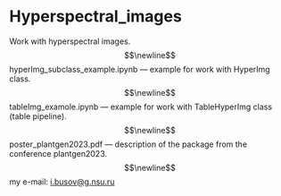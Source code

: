 # Hyperspectral_images
Work with hyperspectral images. $$\newline$$
hyperImg_subclass_example.ipynb — example for work with HyperImg class. $$\newline$$
tableImg_examole.ipynb — example for work with TableHyperImg class (table pipeline). $$\newline$$
poster_plantgen2023.pdf — description of the package from the conference plantgen2023. $$\newline$$
my e-mail: i.busov@g.nsu.ru

